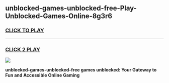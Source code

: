 
## unblocked-games-unblocked-free-Play-Unblocked-Games-Online-8g3r6
<h3>
<a href="https://premium76.site?title=unblocked-games-unblocked-free&ref=25A">CLICK TO PLAY</a></h3>
<hr>

<h3>
<a href="https://premium76.site?title=unblocked-games-unblocked-free&ref=25A">CLICK 2 PLAY</a>
  
</h3>

<a href="https://premium76.site?title=unblocked-games-unblocked-free&ref=25A"><img src="https://clearcache.store/games.png"></a>


**unblocked-games-unblocked-free games unblocked: Your Gateway to Fun and Accessible Online Gaming**
